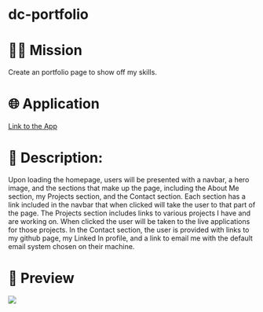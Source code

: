 # dc-portfolio
<h1>👨‍💻 Mission</h1>
<p>Create an portfolio page to show off my skills.</p>

<h1>🌐 Application</h1>
<p><a href="https://pr1me-e1gh7.github.io/dc-portfolio/">Link to the App</a></p>

<h1>💭 Description:</h1>
<p> Upon loading the homepage, users will be presented with a navbar, a hero image, and the sections that make up the page, including the About Me section, my Projects section, and the Contact section. Each section has a link included in the navbar that when clicked will take the user to that part of the page. The Projects section includes links to various projects I have and are working on. When clicked the user will be taken to the live applications for those projects. In the Contact section, the user is provided with links to my github page, my Linked In profile, and a link to email me with the default email system chosen on their machine.</p>

<h1>🎨 Preview</h1>
<img src="/assets/images/dc-portfolio-preview.gif"/>